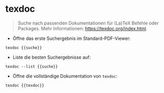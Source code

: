# texdoc

> Suche nach passenden Dokumentationen für (La)TeX Befehle oder Packages.
> Mehr Informationen: <https://texdoc.org/index.html>.

- Öffne das erste Suchergebnis im Standard-PDF-Viewer:

`texdoc {{suche}}`

- Liste die besten Suchergebnisse auf:

`texdoc --list {{suche}}`

- Öffne die vollständige Dokumentation von `texdoc`:

`texdoc {{texdoc}}`
